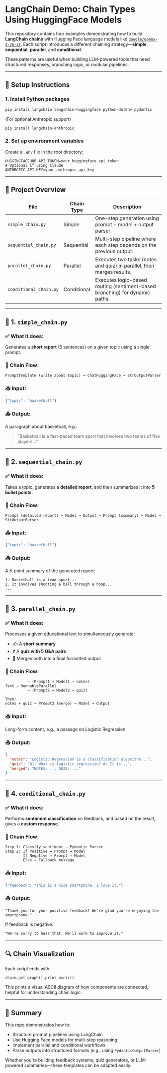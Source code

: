 # LangChain Demo: Chain Types Using HuggingFace Models

This repository contains four examples demonstrating how to build **LangChain chains** with Hugging Face language models like [`google/gemma-2-2b-it`](https://huggingface.co/google/gemma-2-2b-it). Each script introduces a different chaining strategy—**simple**, **sequential**, **parallel**, and **conditional**.

These patterns are useful when building LLM-powered tools that need structured responses, branching logic, or modular pipelines.

---

## 🧰 Setup Instructions

### 1. Install Python packages

```bash
pip install langchain langchain-huggingface python-dotenv pydantic
```

(For optional Anthropic support)

```bash
pip install langchain-anthropic
```

### 2. Set up environment variables

Create a `.env` file in the root directory:

```
HUGGINGFACEHUB_API_TOKEN=your_huggingface_api_token
# Optional if using Claude
ANTHROPIC_API_KEY=your_anthropic_api_key
```

---

## 🔗 Project Overview

| File                   | Chain Type  | Description                                                                 |
| ---------------------- | ----------- | --------------------------------------------------------------------------- |
| `simple_chain.py`      | Simple      | One-step generation using prompt + model + output parser.                   |
| `sequential_chain.py`  | Sequential  | Multi-step pipeline where each step depends on the previous output.         |
| `parallel_chain.py`    | Parallel    | Executes two tasks (notes and quiz) in parallel, then merges results.       |
| `conditional_chain.py` | Conditional | Executes logic-based routing (sentiment-based branching) for dynamic paths. |

---

## 📄 1. `simple_chain.py`

### ✅ What it does:

Generates a **short report** (5 sentences) on a given topic using a single prompt.

### 🔁 Chain Flow:

```
PromptTemplate (write about topic) → ChatHuggingFace → StrOutputParser
```

### 📥 Input:

```python
{"topic": "basketball"}
```

### 📤 Output:

A paragraph about basketball, e.g.:

> "Basketball is a fast-paced team sport that involves two teams of five players..."

---

## 📄 2. `sequential_chain.py`

### ✅ What it does:

Takes a topic, generates a **detailed report**, and then summarizes it into **5 bullet points**.

### 🔁 Chain Flow:

```
Prompt (detailed report) → Model → Output → Prompt (summary) → Model → StrOutputParser
```

### 📥 Input:

```python
{"topic": "basketball"}
```

### 📤 Output:

A 5-point summary of the generated report:

```
1. Basketball is a team sport...
2. It involves shooting a ball through a hoop...
...
```

---

## 📄 3. `parallel_chain.py`

### ✅ What it does:

Processes a given educational text to simultaneously generate:

* ✍️ A **short summary**
* ❓ A **quiz with 5 Q\&A pairs**
* 📄 Merges both into a final formatted output

### 🔁 Chain Flow:

```
          → (Prompt1 → Model1 → notes)
Text → RunnableParallel
          → (Prompt2 → Model2 → quiz)

Then:
notes + quiz → Prompt3 (merge) → Model → Output
```

### 📥 Input:

Long-form content, e.g., a passage on Logistic Regression

### 📤 Output:

```json
{
  "notes": "Logistic Regression is a classification algorithm...",
  "quiz": "Q1: What is logistic regression? A: It is...",
  "merged": "NOTES: ... QUIZ: ..."
}
```

---

## 📄 4. `conditional_chain.py`

### ✅ What it does:

Performs **sentiment classification** on feedback, and based on the result, gives a **custom response**.

### 🔁 Chain Flow:

```
Step 1: Classify sentiment → Pydantic Parser
Step 2: If Positive → Prompt → Model
        If Negative → Prompt → Model
        Else → Fallback message
```

### 📥 Input:

```python
{"feedback": "This is a nice smartphone. I love it."}
```

### 📤 Output:

```
"Thank you for your positive feedback! We're glad you're enjoying the smartphone."
```

If feedback is negative:

```
"We're sorry to hear that. We'll work to improve it."
```

---

## 🔍 Chain Visualization

Each script ends with:

```python
chain.get_graph().print_ascii()
```

This prints a visual ASCII diagram of how components are connected, helpful for understanding chain logic.

---

## 📌 Summary

This repo demonstrates how to:

* Structure prompt pipelines using LangChain
* Use Hugging Face models for multi-step reasoning
* Implement parallel and conditional workflows
* Parse outputs into structured formats (e.g., using `PydanticOutputParser`)

Whether you're building feedback systems, quiz generators, or LLM-powered summaries—these templates can be adapted easily.




